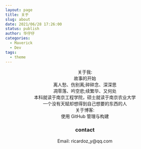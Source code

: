 ```yaml
---
layout: page
title: 关于
slug: about
date: 2021/06/28 17:26:00
status: publish
author: 华仔仔
categories: 
  - Maverick
  - Dev
tags: 
  - theme
---
```


<center>关于我:

<center>故事的开始

<center>离人愁、伤别离;碎碎念、深深思

<center>凋零落、吟空悲;续繁华、又何处

<center>本科就读于南京工程学院，硕士就读于南京农业大学
  
<center>一个没有天赋却想得到自己想要的东西的人

<center>关于博客:

<center>使用 GitHub 管理与构建

<center><h3> contact</center>

<center>Email: ricardoz_y@qq.com




